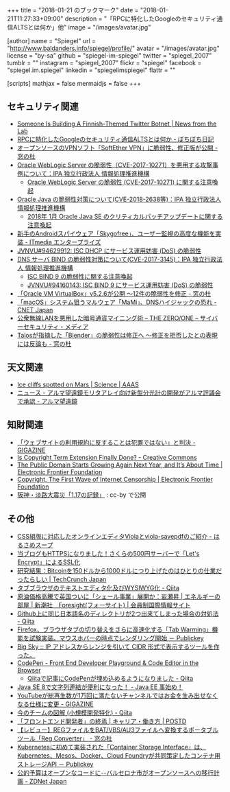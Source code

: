 +++
title = "2018-01-21 のブックマーク"
date =  "2018-01-21T11:27:33+09:00"
description = "「RPCに特化したGoogleのセキュリティ通信ALTSとは何か」他"
image = "/images/avatar.jpg"

[author]
name      = "Spiegel"
url       = "http://www.baldanders.info/spiegel/profile/"
avatar    = "/images/avatar.jpg"
license   = "by-sa"
github    = "spiegel-im-spiegel"
twitter   = "spiegel_2007"
tumblr    = ""
instagram = "spiegel_2007"
flickr    = "spiegel"
facebook  = "spiegel.im.spiegel"
linkedin  = "spiegelimspiegel"
flattr    = ""

[scripts]
  mathjax = false
  mermaidjs = false
+++

## セキュリティ関連

- [Someone Is Building A Finnish-Themed Twitter Botnet | News from the Lab](https://labsblog.f-secure.com/2018/01/11/someone-is-building-a-finnish-themed-twitter-botnet/)
- [RPCに特化したGoogleのセキュリティ通信ALTSとは何か - ぼちぼち日記](http://jovi0608.hatenablog.com/entry/2018/01/16/085647)
- [オープンソースのVPNソフト「SoftEther VPN」に脆弱性、修正版が公開 - 窓の杜](https://forest.watch.impress.co.jp/docs/news/1101444.html)
- [Oracle WebLogic Server の脆弱性（CVE-2017-10271）を悪用する攻撃事例について：IPA 独立行政法人 情報処理推進機構](https://www.ipa.go.jp/security/ciadr/vul/20180115_WebLogicServer.html)
    - [Oracle WebLogic Server の脆弱性 (CVE-2017-10271) に関する注意喚起](http://www.jpcert.or.jp/at/2018/at180004.html)
- [Oracle Java の脆弱性対策について(CVE-2018-2638等)：IPA 独立行政法人 情報処理推進機構](https://www.ipa.go.jp/security/ciadr/vul/20180117-jre.html)
    - [2018年 1月 Oracle Java SE のクリティカルパッチアップデートに関する注意喚起](http://www.jpcert.or.jp/at/2018/at180003.html)
- [新手のAndroidスパイウェア「Skygofree」、ユーザー監視の高度な機能を実装 - ITmedia エンタープライズ](http://www.itmedia.co.jp/enterprise/articles/1801/17/news054.html)
- [JVNVU#94629912: ISC DHCP にサービス運用妨害 (DoS) の脆弱性](http://jvn.jp/vu/JVNVU94629912/)
- [DNS サーバ BIND の脆弱性対策について(CVE-2017-3145)：IPA 独立行政法人 情報処理推進機構](https://www.ipa.go.jp/security/ciadr/vul/20180118-bind.html)
    - [ISC BIND 9 の脆弱性に関する注意喚起](https://www.jpcert.or.jp/at/2018/at180005.html)
    - [JVNVU#94160143: ISC BIND 9 にサービス運用妨害 (DoS) の脆弱性](http://jvn.jp/vu/JVNVU94160143/)
- [「Oracle VM VirtualBox」v5.2.6が公開 ～12件の脆弱性を修正 - 窓の杜](https://forest.watch.impress.co.jp/docs/news/1101804.html)
- [「macOS」システム狙うマルウェア「MaMi」、DNSハイジャックの恐れ - CNET Japan](https://japan.cnet.com/article/35113195/)
- [公衆無線LANを悪用した暗号通貨マイニング術 – THE ZERO/ONE – サイバーセキュリティ・メディア](https://the01.jp/p0006398/)
- [Talosが指摘した「Blender」の脆弱性は修正へ ～修正を拒否したとの表現には反論も - 窓の杜](https://forest.watch.impress.co.jp/docs/news/1102095.html)

## 天文関連

- [Ice cliffs spotted on Mars | Science | AAAS](http://www.sciencemag.org/news/2018/01/ice-cliffs-spotted-mars)
- [ニュース - アルマ望遠鏡モリタアレイ向け新型分光計の開発がアルマ評議会で承認 - アルマ望遠鏡](https://alma-telescope.jp/news/new-spectrometer-201801)

## 知財関連

- [「ウェブサイトの利用規約に反することは犯罪ではない」と判決 - GIGAZINE](http://gigazine.net/news/20180112-violating-website-terms-not-crime/)
- [Is Copyright Term Extension Finally Done? - Creative Commons](https://creativecommons.org/2018/01/15/copyright-term-extension-finally-done/)
- [The Public Domain Starts Growing Again Next Year, and It’s About Time | Electronic Frontier Foundation](https://www.eff.org/deeplinks/2018/01/public-domain-starts-growing-again-next-year-and-its-about-timethe-public-domain)
- [Copyright, The First Wave of Internet Censorship | Electronic Frontier Foundation](https://www.eff.org/deeplinks/2018/01/copyright-first-wave-internet-censorship)
- [阪神・淡路大震災「1.17の記録」](http://www.kobe117shinsai.jp/) : cc-by で公開

## その他

- [CSS組版に対応したオンラインエディタViolaとviola-savepdfのご紹介 - はるさめスープ](http://spring-raining.hatenablog.com/entry/2018/01/13/173836)
- [当ブログもHTTPSになりました！さくらの500円サーバーで「Let's Encrypt」によるSSL化](https://chalow.net/2018-01-14-1.html)
- [研究結果：Bitcoinを150ドルから1000ドルにつり上げたのはひとりの仕業だったらしい  |  TechCrunch Japan](http://jp.techcrunch.com/2018/01/16/2018-01-15-researchers-finds-that-one-person-likely-drove-bitcoin-from-150-to-1000/)
- [タブブラウザのテキストエディタ化及びWYSIWYG化 - Qiita](https://qiita.com/q_ip/items/5d368c6c3a767803b2a3)
- [原油価格高騰で英国ついに「シェール事業」展開か：岩瀬昇 | エネルギーの部屋 | 新潮社　Foresight(フォーサイト) | 会員制国際情報サイト](http://www.fsight.jp/articles/-/43217)
- [Github上に同じ日本語名のディレクトリが2つ出来てしまった場合の対処法 - Qiita](https://qiita.com/expajp/items/fe50fb57ccc7e43d6291)
- [Firefox、ブラウザタブの切り替えをさらに高速化する「Tab Warming」機能を試験実装。マウスホバーの時点でレンダリング開始 － Publickey](http://www.publickey1.jp/blog/18/firefoxtab_warming.html)
- [Big Sky :: IP アドレスからレンジを引いて CIDR 形式で表示するツールを作った。](https://mattn.kaoriya.net/software/lang/go/20180117181727.htm)
- [CodePen - Front End Developer Playground & Code Editor in the Browser](https://codepen.io/)
    - [Qiitaで記事にCodePenが埋め込めるようになりました - Qiita](https://qiita.com/Qiita/items/edae7417214c8e957f54)
- [Java SE 8で文字列連結が便利になった！ - Java EE 事始め！](http://masatoshitada.hatenadiary.jp/entry/2014/08/08/122202)
- [YouTubeが総再生数が1万回に満たないチャンネルではお金を生み出せなくなる仕様に変更 - GIGAZINE](http://gigazine.net/news/20170407-youtube-cut-creator-money/)
- [今のチームの図解 (小規模開発特化) - Qiita](https://qiita.com/kyogom/items/5d97ade2d658a1aa2892)
- [「フロントエンド開発者」の終焉 | キャリア・働き方 | POSTD](http://postd.cc/the-death-of-front-end-developers/)
- [【レビュー】REGファイルをBAT/VBS/AU3ファイルへ変換するポータブルツール「Reg Converter」 - 窓の杜](https://forest.watch.impress.co.jp/docs/review/1101690.html)
- [Kubernetesに初めて実装された「Container Storage Interface」は、Kubernetes、Mesos、Docker、Cloud Foundryが共同策定したコンテナ用ストレージAPI － Publickey](http://www.publickey1.jp/blog/18/kubernetes_container_storage_interface.html)
- [公的予算はオープンなコードに--バルセロナ市がオープンソースへの移行計画 - ZDNet Japan](https://japan.zdnet.com/article/35113422/)
